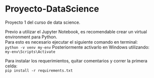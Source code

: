 # Proyecto-DataScience
Proyecto 1 del curso de data science. 

Previo a utilizar el Jupyter Notebook, es recomendable crear un virtual environment para Python.<br>
Para esto es necesario ejecutar el siguiente comando en terminal:<br>
`python -v venv my-env` 
Posteriormente activarlo en Windows utilizando:<br>
`my-env\Scripts\Activate`

Para instalar los requerimientos, quitar comentarios y correr la primera celda: <br>
`pip install -r requirements.txt`
